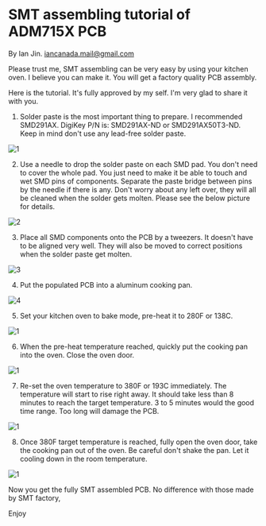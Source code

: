 # SMT assembling tutorial of ADM715X PCB

By Ian Jin.  iancanada.mail@gmail.com

Please trust me, SMT assembling can be very easy by using your kitchen oven. I believe you can make it. You will get a factory quality PCB assembly.

Here is the tutorial. It's fully approved by my self. I'm very glad to share it with you.

1. Solder paste is the most important thing to prepare. I recommended SMD291AX. 
   DigiKey P/N is: SMD291AX-ND or SMD291AX50T3-ND. Keep in mind don't use any lead-free solder paste.

![1](https://github.com/iancanada/DocumentDownload/blob/master/PowerSupply/ADM715X/SMDtutorialPictures/SMDtutorial1.jpg)

2. Use a needle to drop the solder paste on each SMD pad. 
You don't need to cover the whole pad. You just need to make it be able to touch and wet SMD pins of components. Separate the paste bridge between pins  by the needle if there is any. Don't worry about any left over, they will all be cleaned when the solder gets molten.  Please see the below picture for details.

![2](https://github.com/iancanada/DocumentDownload/blob/master/PowerSupply/ADM715X/SMDtutorialPictures/SMDtutorial2.jpg)

3. Place all SMD components onto the PCB by a tweezers. It doesn't have to be aligned very well. They will also be moved to correct positions when the solder paste get molten. 

![3](https://github.com/iancanada/DocumentDownload/blob/master/PowerSupply/ADM715X/SMDtutorialPictures/SMDtutorial3.jpg)

4. Put the populated PCB into a aluminum cooking pan.

![4](https://github.com/iancanada/DocumentDownload/blob/master/PowerSupply/ADM715X/SMDtutorialPictures/SMDtutorial4.jpg)

5. Set your kitchen oven to bake mode, pre-heat it to 280F or 138C. 

![1](https://github.com/iancanada/DocumentDownload/blob/master/PowerSupply/ADM715X/SMDtutorialPictures/SMDtutorial5.jpg)

6. When the pre-heat temperature reached, quickly put the cooking pan into the oven. Close the oven door.

![1](https://github.com/iancanada/DocumentDownload/blob/master/PowerSupply/ADM715X/SMDtutorialPictures/SMDtutorial6.jpg)

7. Re-set the oven temperature to 380F or 193C immediately. The temperature will start to rise right away. It should take less than 8 minutes to reach the target temperature. 3 to 5 minutes would the good time range. Too long will damage the PCB.

![1](https://github.com/iancanada/DocumentDownload/blob/master/PowerSupply/ADM715X/SMDtutorialPictures/SMDtutorial7.jpg)

8. Once 380F target temperature is reached, fully open the oven door, take the cooking pan out of the oven. Be careful don't shake the pan. Let it cooling down in the room temperature.

![1](https://github.com/iancanada/DocumentDownload/blob/master/PowerSupply/ADM715X/SMDtutorialPictures/SMDtutorial8.jpg)


Now you get the fully SMT assembled PCB. No difference with those made by SMT factory,

Enjoy

